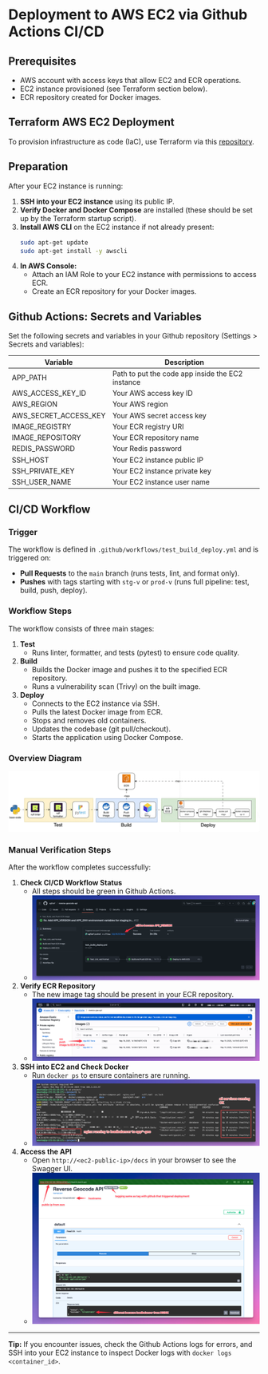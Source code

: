# Deployment to AWS EC2 via Github Actions CI/CD

## Prerequisites

- AWS account with access keys that allow EC2 and ECR operations.
- EC2 instance provisioned (see Terraform section below).
- ECR repository created for Docker images.

## Terraform AWS EC2 Deployment

To provision infrastructure as code (IaC), use Terraform via this [repository](https://github.com/agfianf/terraform-tutorial/tree/main/projects/005-provisioning-ec2-aws).

## Preparation

After your EC2 instance is running:

1. **SSH into your EC2 instance** using its public IP.
2. **Verify Docker and Docker Compose** are installed (these should be set up by the Terraform startup script).
3. **Install AWS CLI** on the EC2 instance if not already present:
   ```sh
   sudo apt-get update
   sudo apt-get install -y awscli
   ```
4. **In AWS Console:**
   - Attach an IAM Role to your EC2 instance with permissions to access ECR.
   - Create an ECR repository for your Docker images.

## Github Actions: Secrets and Variables

Set the following secrets and variables in your Github repository (Settings > Secrets and variables):

| Variable              | Description                                 |
|-----------------------|---------------------------------------------|
| APP_PATH              | Path to put the code app inside the EC2 instance |
| AWS_ACCESS_KEY_ID     | Your AWS access key ID                      |
| AWS_REGION            | Your AWS region                             |
| AWS_SECRET_ACCESS_KEY | Your AWS secret access key                  |
| IMAGE_REGISTRY        | Your ECR registry URI                       |
| IMAGE_REPOSITORY      | Your ECR repository name                    |
| REDIS_PASSWORD        | Your Redis password                         |
| SSH_HOST              | Your EC2 instance public IP                 |
| SSH_PRIVATE_KEY       | Your EC2 instance private key               |
| SSH_USER_NAME         | Your EC2 instance user name                 |

## CI/CD Workflow

### Trigger

The workflow is defined in `.github/workflows/test_build_deploy.yml` and is triggered on:

- **Pull Requests** to the `main` branch (runs tests, lint, and format only).
- **Pushes** with tags starting with `stg-v` or `prod-v` (runs full pipeline: test, build, push, deploy).

### Workflow Steps

The workflow consists of three main stages:

1. **Test**
   - Runs linter, formatter, and tests (pytest) to ensure code quality.
2. **Build**
   - Builds the Docker image and pushes it to the specified ECR repository.
   - Runs a vulnerability scan (Trivy) on the built image.
3. **Deploy**
   - Connects to the EC2 instance via SSH.
   - Pulls the latest Docker image from ECR.
   - Stops and removes old containers.
   - Updates the codebase (git pull/checkout).
   - Starts the application using Docker Compose.

### Overview Diagram

![image](../assets/deployment/overview2.gif)


### Manual Verification Steps

After the workflow completes successfully:

1. **Check CI/CD Workflow Status**
   - All steps should be green in Github Actions.
   - ![image](../assets/deployment/01-cicd.png)
2. **Verify ECR Repository**
   - The new image tag should be present in your ECR repository.
   - ![image](../assets/deployment/02-ecr.png)
3. **SSH into EC2 and Check Docker**
   - Run `docker ps` to ensure containers are running.
   - ![image](../assets/deployment/03-ssh-ec2.png)
4. **Access the API**
   - Open `http://<ec2-public-ip>/docs` in your browser to see the Swagger UI.
   - ![image](../assets/deployment/04-swagger.png)

---

**Tip:**
If you encounter issues, check the Github Actions logs for errors, and SSH into your EC2 instance to inspect Docker logs with `docker logs <container_id>`.

